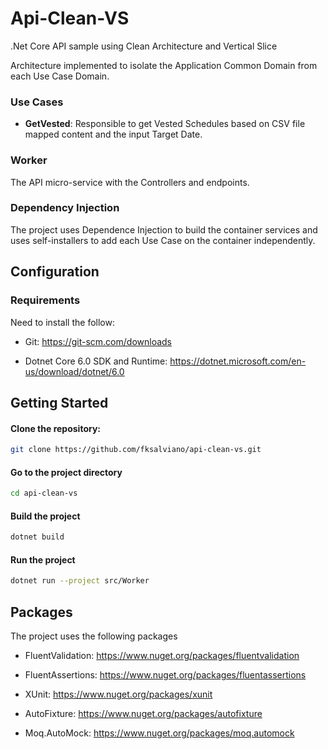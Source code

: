 # Api-Clean-VS

.Net Core API sample using Clean Architecture and Vertical Slice

Architecture implemented to isolate the Application Common Domain from each Use Case Domain.

### Use Cases

- **GetVested**: 
    Responsible to get Vested Schedules based on CSV file mapped content and the input Target Date.
    
### Worker

The API micro-service with the Controllers and endpoints.

### Dependency Injection

The project uses Dependence Injection to build the container services and uses self-installers to add each Use Case on the container independently.

## Configuration

### Requirements

Need to install the follow:

- Git:
    https://git-scm.com/downloads

- Dotnet Core 6.0 SDK and Runtime:
    https://dotnet.microsoft.com/en-us/download/dotnet/6.0
    

## Getting Started

#### Clone the repository:

```bash
git clone https://github.com/fksalviano/api-clean-vs.git 
```

#### Go to the project directory

```bash
cd api-clean-vs
```

#### Build the project

```bash
dotnet build
```

#### Run the project

```bash
dotnet run --project src/Worker
```

## Packages

The project uses the following packages

- FluentValidation:
    https://www.nuget.org/packages/fluentvalidation

- FluentAssertions:
    https://www.nuget.org/packages/fluentassertions
    
- XUnit:
    https://www.nuget.org/packages/xunit
    
- AutoFixture:
    https://www.nuget.org/packages/autofixture
    
- Moq.AutoMock:
    https://www.nuget.org/packages/moq.automock
